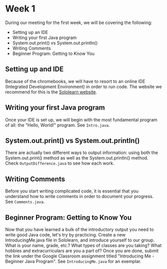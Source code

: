 # Week 1

During our meeting for the first week, we will be covering the following:
* Setting up an IDE
* Writing your first Java program
* System.out.print() vs System.out.println()
* Writing Comments
* Beginner Program: Getting to Know You

## Setting up and IDE
Because of the chromebooks, we will have to resort to an online IDE (Integrated Development Environment) in order to run code. The website we recommend for this is the [Sololearn website](https://www.sololearn.com/User/Login?returnUrl=%2FPlayground "SoloLearn website").

## Writing your first Java program
Once your IDE is set up, we will begin with the most fundamental program of all: the "Hello, World!" program. See `Intro.java`.

## System.out.print() vs System.out.println()
There are actually two different ways to output information: using both the System.out.print() method as well as the System.out.println() method. Check `OutputDifference.java` to see how each work.

## Writing Comments
Before you start writing complicated code, it is essential that you understand how to write comments in order to document your progress. See `Comments.java`.

## Beginner Program: Getting to Know You
Now that you have learned a bulk of the introductory output you need to write good Java code, let's try by practicing. Create a new IntroducingMe.java file in Sololearn, and introduce yourself to our group. What is your name, grade, etc.? What types of classes are you taking? What hobbies and extracurriculars are you a part of? Once you are done, submit the link under the Google Classroom assignment titled "Introducing Me - Beginner Java Program". See `IntroducingMe.java` for an exemplar.
